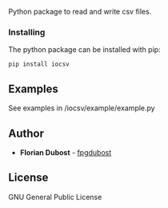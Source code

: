 
Python package to read and write csv files.

### Installing

The python package can be installed with pip:

```
pip install iocsv
```
## Examples

See examples in /iocsv/example/example.py

## Author

* **Florian Dubost** - [fpgdubost](https://github.com/fpgdubost)

## License

GNU General Public License
